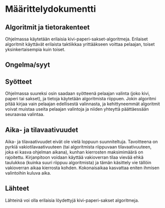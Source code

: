# Määrittelydokumentti

## Algoritmit ja tietorakenteet
Ohjelmassa käytetään erilaisia kivi-paperi-sakset-algoritmeja. Erilaiset algoritmit käyttävät erilaista taktiikkaa yrittääkseen voittaa pelaajan, toiset yksinkertaisempia kuin toiset.

## Ongelma/syyt

## Syötteet
Ohjelmassa suureksi osin saadaan syötteenä pelaajan valinta (joko kivi, paperi tai sakset), ja tietoja käytetään algoritmista riippuen. Jokin algoritmi pitää kirjaa vain pelaajan edellisestä valinnasta, ja kehittyneemmät algoritmit voivat muistaa useita pelaajan valintoja ja niiden yhteyttä päättäessään seuraavaa valintaa.

## Aika- ja tilavaativuudet
Aika- ja tilavaativuudet eivät ole vielä loppuun suunniteltuja. Tavoitteena on pyrkiä vakiotilavaativuuteen (tai algoritmista riippuvaan tilavaativuuteen, joka ei kasva ohjelman aikana), kunhan kierrosten maksimimäärä on rajoitettu. Kirjanpitoon voidaan käyttää vakioverran tilaa vievää ehkä taulukkoa (kuinka suuri riippuu algoritmista) ja tämän käsittely vie tällöin vakioverran aikaa kierrosta kohden. Kokonaisaikaa kasvattaa eniten ihmisen valintoihin kuluva aika.

## Lähteet
Lähteinä voi olla erilaisia löydettyjä kivi-paperi-sakset algoritmeja.
